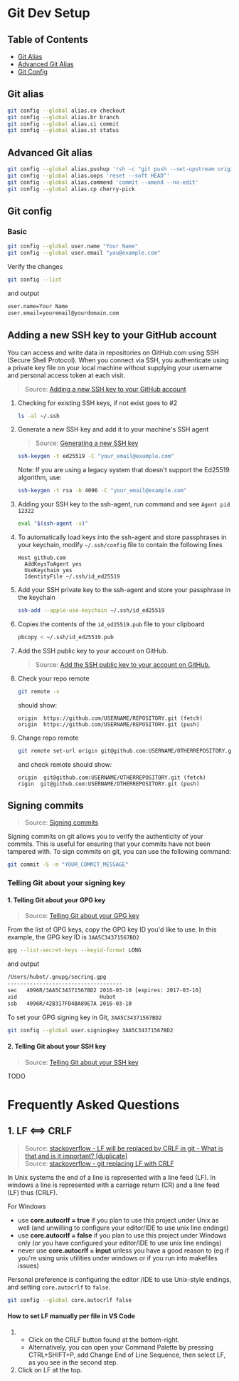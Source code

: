 [_metadata_:author]: -
[_metadata_:date]: - "10/14/2019"
[_metadata_:update]: - "08/16/2023"

# Git Dev Setup

## Table of Contents

- [Git Alias](#git-alias)
- [Advanced Git Alias](#advanced-git-alias)
- [Git Config](#git-config)

## Git alias

```bash
git config --global alias.co checkout
git config --global alias.br branch
git config --global alias.ci commit
git config --global alias.st status
```

## Advanced Git alias

```bash
git config --global alias.pushup '!sh -c "git push --set-upstream origin $(git rev-parse --abbrev-ref HEAD)"'
git config --global alias.oops 'reset --soft HEAD^'
git config --global alias.commend 'commit --amend --no-edit'
git config --global alias.cp cherry-pick
```

## Git config

### Basic

```bash
git config --global user.name "Your Name"
git config --global user.email "you@example.com"
```

Verify the changes

```bash
git config --list
```

and output

```bash
user.name=Your Name
user.email=youremail@yourdomain.com
```

## Adding a new SSH key to your GitHub account

You can access and write data in repositories on GitHub.com using SSH (Secure Shell Protocol). When you connect via SSH, you authenticate using a private key file on your local machine without supplying your username and personal access token at each visit.

> Source: [Adding a new SSH key to your GitHub account][4]

<!-- ### 1. Change the protocol of a remote repository from https to ssh -->

1. Checking for existing SSH keys, if not exist goes to #2

   ```sh
   ls -al ~/.ssh
   ```

2. Generate a new SSH key and add it to your machine's SSH agent

   > Source: [Generating a new SSH key][5]

   ```sh
   ssh-keygen -t ed25519 -C "your_email@example.com"
   ```

   Note: If you are using a legacy system that doesn't support the Ed25519 algorithm, use:

   ```sh
   ssh-keygen -t rsa -b 4096 -C "your_email@example.com"
   ```

3. Adding your SSH key to the ssh-agent, run command and see `Agent pid 12322`

   ```sh
   eval "$(ssh-agent -s)"
   ```

4. To automatically load keys into the ssh-agent and store passphrases in your keychain, modify `~/.ssh/config` file to contain the following lines

   ```
   Host github.com
     AddKeysToAgent yes
     UseKeychain yes
     IdentityFile ~/.ssh/id_ed25519
   ```

5. Add your SSH private key to the ssh-agent and store your passphrase in the keychain

   ```sh
   ssh-add --apple-use-keychain ~/.ssh/id_ed25519
   ```

6. Copies the contents of the `id_ed25519.pub` file to your clipboard

   ```sh
   pbcopy < ~/.ssh/id_ed25519.pub
   ```

7. Add the SSH public key to your account on GitHub.

   > Source: [Add the SSH public key to your account on GitHub.][6]

8. Check your repo remote

   ```sh
   git remote -v
   ```

   should show:

   ```
   origin  https://github.com/USERNAME/REPOSITORY.git (fetch)
   origin  https://github.com/USERNAME/REPOSITORY.git (push)
   ```

9. Change repo remote
   ```sh
   git remote set-url origin git@github.com:USERNAME/OTHERREPOSITORY.git
   ```
   and check remote should show:
   ```
   origin  git@github.com:USERNAME/OTHERREPOSITORY.git (fetch)
   rigin  git@github.com:USERNAME/OTHERREPOSITORY.git (push)
   ```

## Signing commits

> Source: [Signing commits][1]

Signing commits on git allows you to verify the authenticity of your commits. This is useful for ensuring that your commits have not been tampered with. To sign commits on git, you can use the following command:

```sh
git commit -S -m "YOUR_COMMIT_MESSAGE"
```

### Telling Git about your signing key

#### 1. Telling Git about your GPG key

> Source: [Telling Git about your GPG key][3]

From the list of GPG keys, copy the GPG key ID you'd like to use. In this example, the GPG key ID is `3AA5C34371567BD2`

```bash
gpg --list-secret-keys --keyid-format LONG
```

and output

```bash
/Users/hubot/.gnupg/secring.gpg
------------------------------------
sec   4096R/3AA5C34371567BD2 2016-03-10 [expires: 2017-03-10]
uid                          Hubot
ssb   4096R/42B317FD4BA89E7A 2016-03-10
```

To set your GPG signing key in Git, `3AA5C34371567BD2`

```bash
git config --global user.signingkey 3AA5C34371567BD2
```

#### 2. Telling Git about your SSH key

> Source: [Telling Git about your SSH key][4]

TODO

# Frequently Asked Questions

## 1. LF <==> CRLF

> Source: [stackoverflow - LF will be replaced by CRLF in git - What is that and is it important? [duplicate]][7]\
> Source: [stackoverflow - git replacing LF with CRLF][8]

In Unix systems the end of a line is represented with a line feed (LF). In windows a line is represented with a carriage return (CR) and a line feed (LF) thus (CRLF).

For Windows

- use **core.autocrlf = true** if you plan to use this project under Unix as well (and unwilling to configure your editor/IDE to use unix line endings)
- use **core.autocrlf = false** if you plan to use this project under Windows only (or you have configured your editor/IDE to use unix line endings)
- never use **core.autocrlf = input** unless you have a good reason to (eg if you're using unix utilities under windows or if you run into makefiles issues)

Personal preference is configuring the editor
/IDE to use Unix-style endings, and setting `core.autocrlf` to `false`.

```bash
git config --global core.autocrlf false
```

#### How to set LF manually per file in VS Code

1.  - Click on the CRLF button found at the bottom-right.
    - Alternatively, you can open your Command Palette by pressing CTRL+SHIFT+P, add Change End of Line Sequence, then select LF, as you see in the second step.
2.  Click on LF at the top.

<!-- This is commented out. -->
<!-- Reference Links -->

[1]: https://docs.github.com/en/authentication/managing-commit-signature-verification/signing-commits
[2]: https://docs.github.com/en/authentication/managing-commit-signature-verification/telling-git-about-your-signing-key#telling-git-about-your-gpg-key
[3]: https://docs.github.com/en/authentication/managing-commit-signature-verification/telling-git-about-your-signing-key#telling-git-about-your-ssh-key
[4]: https://docs.github.com/en/authentication/connecting-to-github-with-ssh/adding-a-new-ssh-key-to-your-github-account
[5]: https://docs.github.com/en/authentication/connecting-to-github-with-ssh/generating-a-new-ssh-key-and-adding-it-to-the-ssh-agent#generating-a-new-ssh-key
[6]: https://docs.github.com/en/authentication/connecting-to-github-with-ssh/adding-a-new-ssh-key-to-your-github-account#adding-a-new-ssh-key-to-your-account
[7]: https://stackoverflow.com/questions/5834014/lf-will-be-replaced-by-crlf-in-git-what-is-that-and-is-it-important
[8]: https://stackoverflow.com/questions/1967370/git-replacing-lf-with-crlf/20653073#20653073
